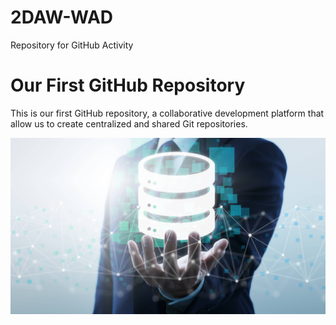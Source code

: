 # 2DAW-WAD
Repository for GitHub Activity

# Our First GitHub Repository

This is our first GitHub repository, a collaborative development platform that allow us to create centralized and shared Git repositories.

![Web Application Deployment Logo](images/WAD.png)
